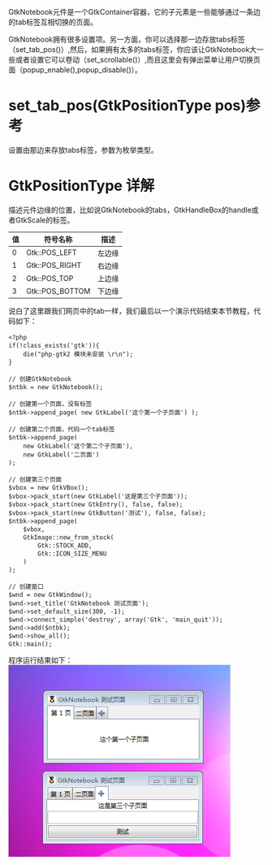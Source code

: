 GtkNotebook元件是一个GtkContainer容器，它的子元素是一些能够通过一条边的tab标签互相切换的页面。

GtkNotebook拥有很多设置项。另一方面，你可以选择那一边存放tabs标签（set_tab_pos()）,然后，如果拥有太多的tabs标签，你应该让GtkNotebook大一些或者设置它可以卷动（set_scrollable()）,而且这里会有弹出菜单让用户切换页面（popup_enable(),popup_disable()）。

# set_tab_pos(GtkPositionType pos)参考
设置由那边来存放tabs标签，参数为枚举类型。

# GtkPositionType 详解
描述元件边缘的位置，比如说GtkNotebook的tabs，GtkHandleBox的handle或者GtkScale的标签。

| 值   |  符号名称  | 描述   |
| --- | --- | --- |
|  0  |  Gtk::POS_LEFT  |  左边缘  |
|  1  |  Gtk::POS_RIGHT  |  右边缘  |
|  2  |  Gtk::POS_TOP  |  上边缘  |
|  3  |  Gtk::POS_BOTTOM  | 下边缘   |

说白了这里跟我们网页中的tab一样，我们最后以一个演示代码结束本节教程，代码如下：
~~~
<?php       
if(!class_exists('gtk')){       
	die("php-gtk2 模块未安装 \r\n");   
}   
  
// 创建GtkNotebook   
$ntbk = new GtkNotebook();   
  
// 创建第一个页面，没有标签   
$ntbk->append_page( new GtkLabel('这个第一个子页面') );   
  
// 创建第二个页面，代码一个tab标签   
$ntbk->append_page(   
    new GtkLabel('这个第二个子页面'),   
    new GtkLabel('二页面')   
);   
  
// 创建第三个页面   
$vbox = new GtkVBox();   
$vbox->pack_start(new GtkLabel('这是第三个子页面'));   
$vbox->pack_start(new GtkEntry(), false, false);   
$vbox->pack_start(new GtkButton('测试'), false, false);   
$ntbk->append_page(   
    $vbox,   
    GtkImage::new_from_stock(   
        Gtk::STOCK_ADD,   
        Gtk::ICON_SIZE_MENU   
    )   
);   
  
// 创建窗口   
$wnd = new GtkWindow();   
$wnd->set_title('GtkNotebook 测试页面');   
$wnd->set_default_size(300, -1);   
$wnd->connect_simple('destroy', array('Gtk', 'main_quit'));   
$wnd->add($ntbk);   
$wnd->show_all();   
Gtk::main();   
~~~

程序运行结果如下：
![](image/screenshot_1482296641366.png)